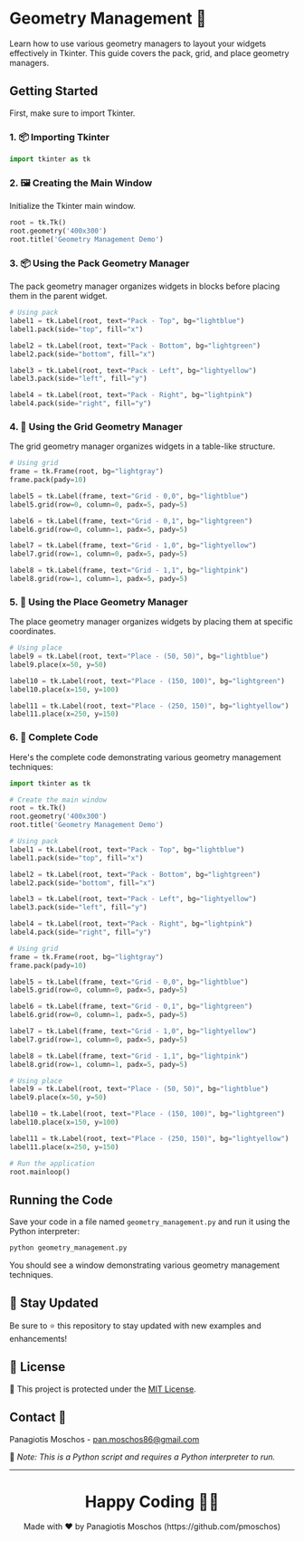 # Geometry Management 📐

Learn how to use various geometry managers to layout your widgets effectively in Tkinter. This guide covers the pack, grid, and place geometry managers.

## Getting Started

First, make sure to import Tkinter.

### 1. 📦 **Importing Tkinter**

```python
import tkinter as tk
```

### 2. 🖼️ **Creating the Main Window**

Initialize the Tkinter main window.

```python
root = tk.Tk()
root.geometry('400x300')
root.title('Geometry Management Demo')
```

### 3. 📦 **Using the Pack Geometry Manager**

The pack geometry manager organizes widgets in blocks before placing them in the parent widget.

```python
# Using pack
label1 = tk.Label(root, text="Pack - Top", bg="lightblue")
label1.pack(side="top", fill="x")

label2 = tk.Label(root, text="Pack - Bottom", bg="lightgreen")
label2.pack(side="bottom", fill="x")

label3 = tk.Label(root, text="Pack - Left", bg="lightyellow")
label3.pack(side="left", fill="y")

label4 = tk.Label(root, text="Pack - Right", bg="lightpink")
label4.pack(side="right", fill="y")
```

### 4. 🔲 **Using the Grid Geometry Manager**

The grid geometry manager organizes widgets in a table-like structure.

```python
# Using grid
frame = tk.Frame(root, bg="lightgray")
frame.pack(pady=10)

label5 = tk.Label(frame, text="Grid - 0,0", bg="lightblue")
label5.grid(row=0, column=0, padx=5, pady=5)

label6 = tk.Label(frame, text="Grid - 0,1", bg="lightgreen")
label6.grid(row=0, column=1, padx=5, pady=5)

label7 = tk.Label(frame, text="Grid - 1,0", bg="lightyellow")
label7.grid(row=1, column=0, padx=5, pady=5)

label8 = tk.Label(frame, text="Grid - 1,1", bg="lightpink")
label8.grid(row=1, column=1, padx=5, pady=5)
```

### 5. 📍 **Using the Place Geometry Manager**

The place geometry manager organizes widgets by placing them at specific coordinates.

```python
# Using place
label9 = tk.Label(root, text="Place - (50, 50)", bg="lightblue")
label9.place(x=50, y=50)

label10 = tk.Label(root, text="Place - (150, 100)", bg="lightgreen")
label10.place(x=150, y=100)

label11 = tk.Label(root, text="Place - (250, 150)", bg="lightyellow")
label11.place(x=250, y=150)
```

### 6. 📑 **Complete Code**

Here's the complete code demonstrating various geometry management techniques:

```python
import tkinter as tk

# Create the main window
root = tk.Tk()
root.geometry('400x300')
root.title('Geometry Management Demo')

# Using pack
label1 = tk.Label(root, text="Pack - Top", bg="lightblue")
label1.pack(side="top", fill="x")

label2 = tk.Label(root, text="Pack - Bottom", bg="lightgreen")
label2.pack(side="bottom", fill="x")

label3 = tk.Label(root, text="Pack - Left", bg="lightyellow")
label3.pack(side="left", fill="y")

label4 = tk.Label(root, text="Pack - Right", bg="lightpink")
label4.pack(side="right", fill="y")

# Using grid
frame = tk.Frame(root, bg="lightgray")
frame.pack(pady=10)

label5 = tk.Label(frame, text="Grid - 0,0", bg="lightblue")
label5.grid(row=0, column=0, padx=5, pady=5)

label6 = tk.Label(frame, text="Grid - 0,1", bg="lightgreen")
label6.grid(row=0, column=1, padx=5, pady=5)

label7 = tk.Label(frame, text="Grid - 1,0", bg="lightyellow")
label7.grid(row=1, column=0, padx=5, pady=5)

label8 = tk.Label(frame, text="Grid - 1,1", bg="lightpink")
label8.grid(row=1, column=1, padx=5, pady=5)

# Using place
label9 = tk.Label(root, text="Place - (50, 50)", bg="lightblue")
label9.place(x=50, y=50)

label10 = tk.Label(root, text="Place - (150, 100)", bg="lightgreen")
label10.place(x=150, y=100)

label11 = tk.Label(root, text="Place - (250, 150)", bg="lightyellow")
label11.place(x=250, y=150)

# Run the application
root.mainloop()
```

## Running the Code

Save your code in a file named `geometry_management.py` and run it using the Python interpreter:

```sh
python geometry_management.py
```

You should see a window demonstrating various geometry management techniques.

## 📢 Stay Updated

Be sure to ⭐ this repository to stay updated with new examples and enhancements!

## 📄 License

🔐 This project is protected under the [MIT License](https://mit-license.org/).

## Contact 📧

Panagiotis Moschos - pan.moschos86@gmail.com

🔗 *Note: This is a Python script and requires a Python interpreter to run.*

---

<h1 align=center>Happy Coding 👨‍💻 </h1>

<p align="center">
  Made with ❤️ by Panagiotis Moschos (https://github.com/pmoschos)
</p>
